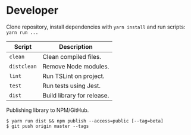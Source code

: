 # Developer

Clone repository, install dependencies with `yarn install` and run scripts: `yarn run ...`

| Script      | Description                                    |
| ----------- | ---------------------------------------------- |
| `clean`     | Clean compiled files.                          |
| `distclean` | Remove Node modules.                           |
| `lint`      | Run TSLint on project.                         |
| `test`      | Run tests using Jest.                          |
| `dist`      | Build library for release.                     |

Publishing library to NPM/GitHub.

```Shell
$ yarn run dist && npm publish --access=public [--tag=beta]
$ git push origin master --tags
```

